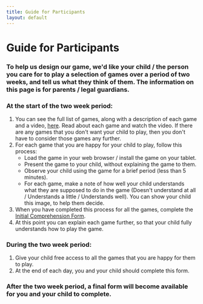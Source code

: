 ```yaml
---
title: Guide for Participants
layout: default
---
```

<div>
<h1>Guide for Participants</h1>
<h3>To help us design our game, we'd like your child / the person you care for to play a selection of games over a period of two weeks, and tell us what they think of them. The information on this page is for parents / legal guardians.</h3>
<h3></h3>
<h3>At the start of the two week period:</h3>
<ol>
<li>You can see the full list of games, along with a description of each game and a video, <a href="{{site.url}}/games">here</a>. Read about each game and watch the video. If there are any games that you don't want your child to play, then you don't have to consider those games any further.</li>
<li>For each game that you are happy for your child to play, follow this process:
<ul>
<li>Load the game in your web browser / install the game on your tablet.</li>
<li>Present the game to your child, without explaining the game to them.</li>
<li>Observe your child using the game for a brief period (less than 5 minutes).</li>
<li>For each game, make a note of how well your child understands what they are supposed to do in the game (Doesn't understand at all / Understands a little / Understands well). You can show your child this image, to help them decide.</li>
</ul>
<li>When you have completed this process for all the games, complete the <a href="{{site.url}}/initialComprehensionForm">Initial Comprehension Form</a>.</li>
<li>At this point you can explain each game further, so that your child fully understands how to play the game.</li>
</li>
</ol>
<h3>During the two week period:</h3>
<ol>
<li>Give your child free access to all the games that you are happy for them to play.</li>
<li>At the end of each day, you and your child should complete this form.</li>
</ol>
<h3>After the two week period, a final form will become available for you and your child to complete.</h3>
</div>
